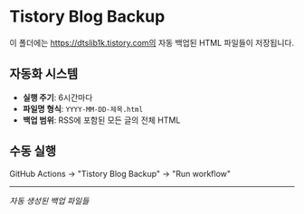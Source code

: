 # Tistory Blog Backup

이 폴더에는 https://dtslib1k.tistory.com의 자동 백업된 HTML 파일들이 저장됩니다.

## 자동화 시스템
- **실행 주기**: 6시간마다
- **파일명 형식**: `YYYY-MM-DD-제목.html`
- **백업 범위**: RSS에 포함된 모든 글의 전체 HTML

## 수동 실행
GitHub Actions → "Tistory Blog Backup" → "Run workflow"

---
*자동 생성된 백업 파일들*